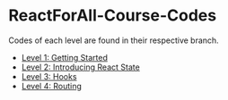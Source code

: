 # ReactForAll-Course-Codes

Codes of each level are found in their respective branch.

- [Level 1: Getting Started](https://github.com/thtauhid/reactforall/tree/L1-Getting-Started)
- [Level 2: Introducing React State ](https://github.com/thtauhid/reactforall/tree/L2-React-State)
- [Level 3: Hooks](https://github.com/thtauhid/reactforall/tree/L3-Hooks)
- [Level 4: Routing](https://github.com/thtauhid/reactforall/tree/L4-Routing)
